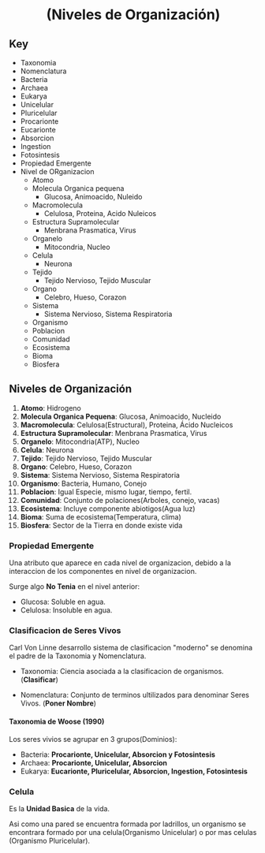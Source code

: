 <h1 align=center><br />(Niveles de Organización)</h1>

## Key
- Taxonomia
- Nomenclatura
- Bacteria
- Archaea
- Eukarya
- Unicelular
- Pluricelular
- Procarionte
- Eucarionte
- Absorcion
- Ingestion
- Fotosintesis
- Propiedad Emergente
- Nivel de ORganizacion
  - Atomo
  - Molecula Organica pequena   
    - Glucosa, Animoacido, Nuleido
  - Macromolecula
    - Celulosa, Proteina, Acido Nuleicos
  - Estructura Supramolecular
    - Menbrana Prasmatica, Virus
  - Organelo
    - Mitocondria, Nucleo
  - Celula
    - Neurona
  - Tejido
    - Tejido Nervioso, Tejido Muscular
  - Organo
    - Celebro, Hueso, Corazon
  - Sistema
    - Sistema Nervioso, Sistema Respiratoria
  - Organismo
  - Poblacion
  - Comunidad
  - Ecosistema
  - Bioma
  - Biosfera

## Niveles de Organización

1. **Atomo**: Hidrogeno
2. **Molecula Organica Pequena**: Glucosa, Animoacido, Nucleido
3. **Macromolecula**: Celulosa(Estructural), Proteina, Ácido Nucleicos
4. **Estructura Supramolecular**: Menbrana Prasmatica, Virus
5. **Organelo**: Mitocondria(ATP), Nucleo
6. **Celula**: Neurona
7. **Tejido**: Tejido Nervioso, Tejido Muscular
8. **Organo**: Celebro, Hueso, Corazon
9.  **Sistema**: Sistema Nervioso, Sistema Respiratoria
10. **Organismo**: Bacteria, Humano, Conejo
11. **Poblacion**: Igual Especie, mismo lugar, tiempo, fertil.
12. **Comunidad**: Conjunto de polaciones(Arboles, conejo, vacas)
13. **Ecosistema**: Incluye componente abiotigos(Agua luz)
14. **Bioma**: Suma de ecosistema(Temperatura, clima)
15. **Biosfera**: Sector de la Tierra en donde existe vida

### Propiedad Emergente

Una atributo que aparece en cada nivel de organizacion, debido a la interaccion de los componentes en nivel de organizacion.

Surge algo **No Tenia** en el nivel anterior:
- Glucosa: Soluble en agua.
- Celulosa: Insoluble en agua.

### Clasificacion de Seres Vivos

Carl Von Linne desarrollo sistema de clasificacion "moderno" se denomina el padre de la Taxonomia y Nomenclatura.

- Taxonomia: Ciencia asociada a la clasificacion de organismos. (**Clasificar**)

- Nomenclatura: Conjunto de terminos ultilizados para denominar Seres Vivos. (**Poner Nombre**)

#### Taxonomia de Woose (1990)

Los seres vivios se agrupar en 3 grupos(Dominios):
- Bacteria: **Procarionte, Unicelular, Absorcion y Fotosintesis**
- Archaea: **Procarionte, Unicelular, Absorcion**
- Eukarya: **Eucarionte, Pluricelular, Absorcion, Ingestion, Fotosintesis**

### Celula

Es la **Unidad Basica** de la vida.

Asi como una pared se encuentra formada por ladrillos, un organismo se encontrara formado por una celula(Organismo Unicelular) o por mas celulas (Organismo Pluricelular).

